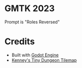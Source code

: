 # GMTK 2023
Prompt is "Roles Reversed"

# Credits
- Built with [Godot Engine](https://godotengine.org/)
- [Kenney's Tiny Dungeon Tilemap](https://www.kenney.nl/assets/tiny-dungeon)
